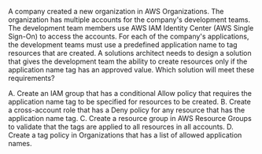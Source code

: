 A company created a new organization in AWS Organizations. The organization has multiple accounts for the company's development teams. The development team members use AWS IAM Identity Center (AWS Single Sign-On) to access the accounts. For each of the company's applications, the development teams must use a predefined application name to tag resources that are created. A solutions architect needs to design a solution that gives the development team the ability to create resources only if the application name tag has an approved value. Which solution will meet these requirements? 

A. Create an IAM group that has a conditional Allow policy that requires the application name tag to be specified for resources to be created. 
B. Create a cross-account role that has a Deny policy for any resource that has the application name tag. 
C. Create a resource group in AWS Resource Groups to validate that the tags are applied to all resources in all accounts. 
D. Create a tag policy in Organizations that has a list of allowed application names.